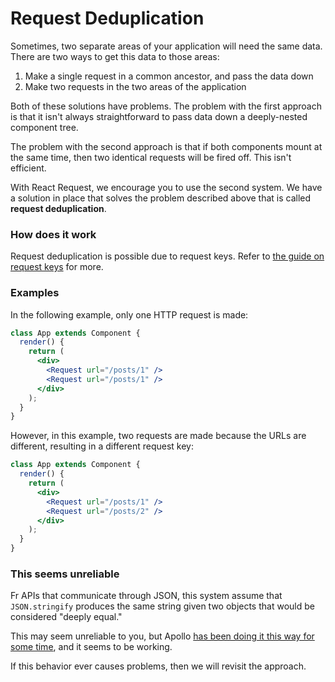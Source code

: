 # Request Deduplication

Sometimes, two separate areas of your application will need the same data. There
are two ways to get this data to those areas:

1. Make a single request in a common ancestor, and pass the data down
2. Make two requests in the two areas of the application

Both of these solutions have problems. The problem with the first approach is that it isn't
always straightforward to pass data down a deeply-nested component tree.

The problem with the second approach is that if both components mount at the same time, then
two identical requests will be fired off. This isn't efficient.

With React Request, we encourage you to use the second system. We have a
solution in place that solves the problem described above that is called
**request deduplication**.

### How does it work

Request deduplication is possible due to request keys. Refer to
[the guide on request keys](./request-keys.md) for more.

### Examples

In the following example, only one HTTP request is made:

```jsx
class App extends Component {
  render() {
    return (
      <div>
        <Request url="/posts/1" />
        <Request url="/posts/1" />
      </div>
    );
  }
}
```

However, in this example, two requests are made because the URLs are different, resulting in
a different request key:

```jsx
class App extends Component {
  render() {
    return (
      <div>
        <Request url="/posts/1" />
        <Request url="/posts/2" />
      </div>
    );
  }
}
```

### This seems unreliable

Fr APIs that communicate through JSON, this system assume that `JSON.stringify`
produces the same string given two objects that would be considered "deeply equal."

This may seem unreliable to you, but Apollo
[has been doing it this way for some time](https://github.com/apollographql/apollo-link/blob/d5b0d4c491563ed36c50170e0b4c6c5f8c988d59/packages/apollo-link/src/linkUtils.ts#L121-L127),
and it seems to be working.

If this behavior ever causes problems, then we will revisit the approach.
